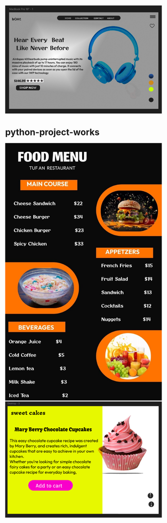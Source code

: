 ![image alt](https://github.com/chittari515/codeAlpha_task1-2/blob/main/ui%20designer.png?raw=true)
# python-project-works

![image alt](https://github.com/chittari515/codeAlpha_task1-2/blob/main/menu%20card.ui.jpeg?raw=true)
![image alt](https://github.com/chittari515/codeAlpha_task1-2/blob/main/ui%20design%20(2).png?raw=true)
